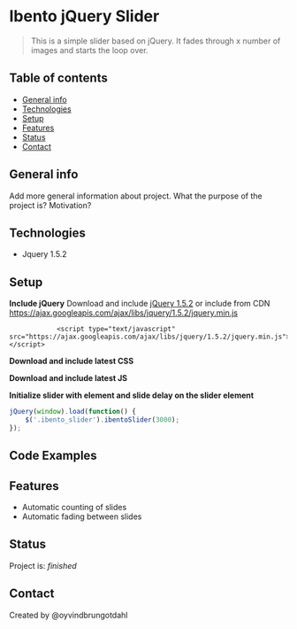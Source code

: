 # Ibento jQuery Slider
> This is a simple slider based on jQuery. It fades through x number of images and starts the loop over. 

## Table of contents
* [General info](#general-info)
* [Technologies](#technologies)
* [Setup](#setup)
* [Features](#features)
* [Status](#status)
* [Contact](#contact)

## General info
Add more general information about project. What the purpose of the project is? Motivation?

## Technologies
* Jquery 1.5.2

## Setup

__Include jQuery__
Download and include [jQuery 1.5.2](http://code.jquery.com/jquery-1.5.2.min.js) or include from CDN 
https://ajax.googleapis.com/ajax/libs/jquery/1.5.2/jquery.min.js

                <script type="text/javascript" src="https://ajax.googleapis.com/ajax/libs/jquery/1.5.2/jquery.min.js"></script>


__Download and include latest CSS__
                <link rel="stylesheet" href="css/ibento-slider.css" type="text/css" />


__Download and include latest JS__
                <script type="text/javascript" src="js/ibento-slider.min.js"></script>


__Initialize slider with element and slide delay on the slider element__

```javascript
jQuery(window).load(function() {
    $('.ibento_slider').ibentoSlider(3000);
});
```

## Code Examples


## Features
* Automatic counting of slides
* Automatic fading between slides



## Status
Project is: _finished_


## Contact
Created by @oyvindbrungotdahl
